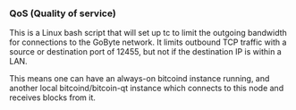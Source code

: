 ### QoS (Quality of service) ###

This is a Linux bash script that will set up tc to limit the outgoing bandwidth for connections to the GoByte network. It limits outbound TCP traffic with a source or destination port of 12455, but not if the destination IP is within a LAN.

This means one can have an always-on bitcoind instance running, and another local bitcoind/bitcoin-qt instance which connects to this node and receives blocks from it.

